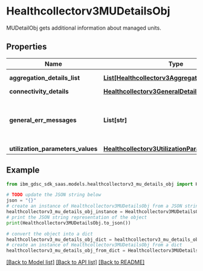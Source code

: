 # Healthcollectorv3MUDetailsObj

MUDetailObj gets additional information about managed units.

## Properties

Name | Type | Description | Notes
------------ | ------------- | ------------- | -------------
**aggregation_details_list** | [**List[Healthcollectorv3AggregationDetailsObject]**](Healthcollectorv3AggregationDetailsObject.md) | Aggregation details. | [optional] 
**connectivity_details** | [**Healthcollectorv3GeneralDetailsObject**](Healthcollectorv3GeneralDetailsObject.md) |  | [optional] 
**general_err_messages** | **List[str]** | Additional messages and details about managed units. | [optional] 
**utilization_parameters_values** | [**Healthcollectorv3UtilizationParameterObject**](Healthcollectorv3UtilizationParameterObject.md) |  | [optional] 

## Example

```python
from ibm_gdsc_sdk_saas.models.healthcollectorv3_mu_details_obj import Healthcollectorv3MUDetailsObj

# TODO update the JSON string below
json = "{}"
# create an instance of Healthcollectorv3MUDetailsObj from a JSON string
healthcollectorv3_mu_details_obj_instance = Healthcollectorv3MUDetailsObj.from_json(json)
# print the JSON string representation of the object
print(Healthcollectorv3MUDetailsObj.to_json())

# convert the object into a dict
healthcollectorv3_mu_details_obj_dict = healthcollectorv3_mu_details_obj_instance.to_dict()
# create an instance of Healthcollectorv3MUDetailsObj from a dict
healthcollectorv3_mu_details_obj_from_dict = Healthcollectorv3MUDetailsObj.from_dict(healthcollectorv3_mu_details_obj_dict)
```
[[Back to Model list]](../README.md#documentation-for-models) [[Back to API list]](../README.md#documentation-for-api-endpoints) [[Back to README]](../README.md)


